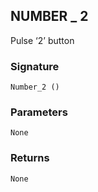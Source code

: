 ## NUMBER \_ 2

Pulse ‘2’ button


### Signature

`Number_2 ()`


### Parameters

`None`


### Returns

`None`